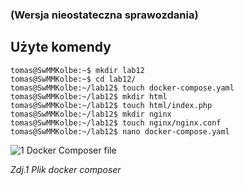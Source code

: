 ### (Wersja nieostateczna sprawozdania)

## Użyte komendy

```
tomas@SwMMKolbe:~$ mkdir lab12
tomas@SwMMKolbe:~$ cd lab12/
tomas@SwMMKolbe:~/lab12$ touch docker-compose.yaml
tomas@SwMMKolbe:~/lab12$ mkdir html
tomas@SwMMKolbe:~/lab12$ touch html/index.php
tomas@SwMMKolbe:~/lab12$ mkdir nginx
tomas@SwMMKolbe:~/lab12$ touch nginx/nginx.conf
tomas@SwMMKolbe:~/lab12$ nano docker-compose.yaml
```

![1  Docker Composer file](https://github.com/user-attachments/assets/ba828f58-95c5-425c-a965-0d29ce1d88dd)

_Zdj.1 Plik docker composer_






